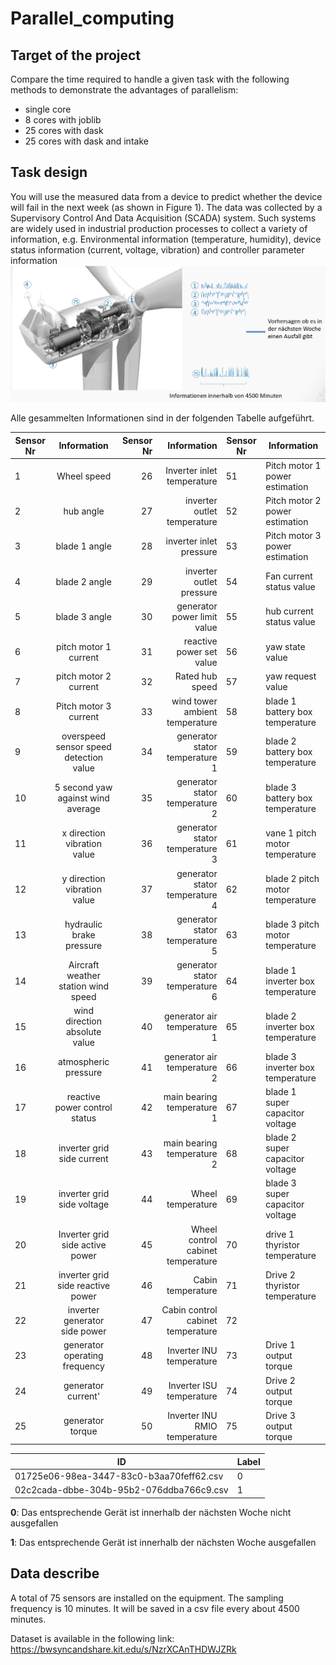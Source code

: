# Parallel_computing
## Target of the project 
Compare the time required to handle a given task with the following methods to demonstrate the advantages of parallelism:
- single core
- 8 cores with joblib
- 25 cores with dask
- 25 cores with dask and intake

## Task design
You will use the measured data from a device to predict whether the device will fail in the next week (as shown in Figure 1). The data was collected by a Supervisory Control And Data Acquisition (SCADA) system. Such systems are widely used in industrial production processes to collect a variety of information, e.g. Environmental information (temperature, humidity), device status information (current, voltage, vibration) and controller parameter information
![title](images/data.PNG)

Alle gesammelten Informationen sind in der folgenden Tabelle aufgeführt.

| Sensor Nr | Information | Sensor Nr | Information   | Sensor Nr | Information      |
|----------|:-----------------:|------------------:|------------------:|-----------------|------------------------------------|
| 1  |  Wheel speed   |               26 | Inverter inlet temperature |      51       |  Pitch motor 1 power estimation          |
| 2  |  hub angle     |               27 | inverter outlet temperature             |       52       |  Pitch motor 2 power estimation         |
| 3  |  blade 1 angle  |               28 | inverter inlet pressure |       53       |  Pitch motor 3 power estimation          |
| 4  |  blade 2 angle        |               29 | inverter outlet pressure             |    54          |   Fan current status value         |
| 5  |  blade 3 angle        |               30 | generator power limit value |     55        |     hub current status value       |
| 6  |  pitch motor 1 current        |               31 | reactive power set value             |     56         |   yaw state value         |
| 7  |  pitch motor 2 current        |               32 | Rated hub speed |      57        |    yaw request value        |
| 8  |  Pitch motor 3 current        |               33 | wind tower ambient temperature       |        58      |   blade 1 battery box temperature         |
| 9  |  overspeed sensor speed detection value |               34 | generator stator temperature 1 |        59      |  blade 2 battery box temperature          |
| 10 |  5 second yaw against wind average      |               35 | generator stator temperature 2             |      60        |   blade 3 battery box temperature         |
| 11 |  x direction vibration value   |               36 | generator stator temperature 3 |      61       |   vane 1 pitch motor temperature         |
| 12 |  y direction vibration value   |               37 | generator stator temperature 4             |      62        |  blade 2 pitch motor temperature          |
| 13 |  hydraulic brake pressure      |               38 | generator stator temperature 5 |      63        |     blade 3 pitch motor temperature       |
| 14 |  Aircraft weather station wind speed      |               39 | generator stator temperature 6             |      64        |    blade 1 inverter box temperature        |
| 15 |  wind direction absolute value        |               40 | generator air temperature 1 |      65        |    blade 2 inverter box temperature        |
| 16 |  atmospheric pressure        |               41 | generator air temperature 2             |      66        |    blade 3 inverter box temperature        |
| 17 |  reactive power control status        |               42 | main bearing temperature 1 |       67       |   blade 1 super capacitor voltage         |
| 18 |  inverter grid side current        |               43 | main bearing temperature 2             |      68        |    blade 2 super capacitor voltage        |
| 19 |  inverter grid side voltage        |               44 | Wheel temperature |      69        |    blade 3 super capacitor voltage        |
| 20 |  Inverter grid side active power        |               45 | Wheel control cabinet temperature             |      70       |   drive 1 thyristor temperature         |
| 21 |  inverter grid side reactive power        |               46 | Cabin temperature |      71       |   Drive 2 thyristor temperature         |
| 22 |  inverter generator side power        |               47 | Cabin control cabinet temperature             |      72        |            | Drive 3 thyristor temperature
| 23 |  generator operating frequency        |               48 | Inverter INU temperature|      73        |  Drive 1 output torque          |
| 24 |  generator current'        |               49 | Inverter ISU temperature             |      74        |    Drive 2 output torque        |
| 25 |  generator torque        |               50 | Inverter INU RMIO temperature             |      75        |     Drive 3 output torque       |


| ID                                         | Label | 
|----------|:-----------------|
| 01725e06-98ea-3447-83c0-b3aa70feff62.csv   |       0        |   
| 02c2cada-dbbe-304b-95b2-076ddba766c9.csv   |        1       |     

**0**: Das entsprechende Gerät ist innerhalb der nächsten Woche nicht ausgefallen

**1**: Das entsprechende Gerät ist innerhalb der nächsten Woche ausgefallen

## Data describe
A total of 75 sensors are installed on the equipment. The sampling frequency is 10 minutes. It will be saved in a csv file every about 4500 minutes.

Dataset is available in the following link:
https://bwsyncandshare.kit.edu/s/NzrXCAnTHDWJZRk

